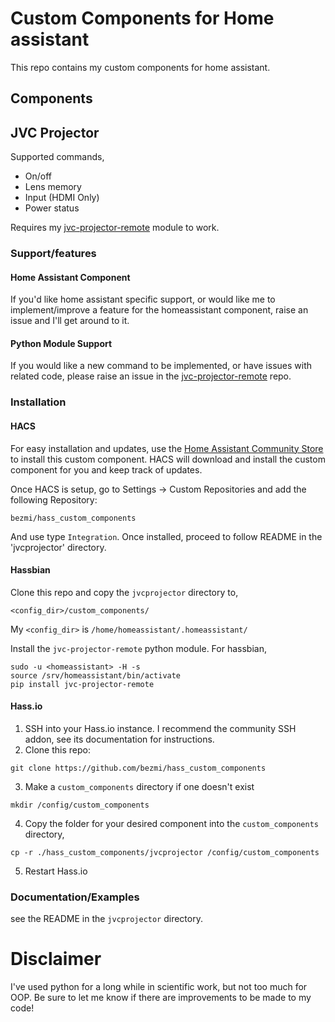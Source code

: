 # Custom Components for Home assistant
This repo contains my custom components for home assistant.

## Components
## JVC Projector
Supported commands,
* On/off
* Lens memory
* Input (HDMI Only)
* Power status

Requires my [jvc-projector-remote](https://github.com/bezmi/jvc_projector)
module to work.

### Support/features
#### Home Assistant Component
If you'd like home assistant specific support, or would like me to
implement/improve a feature for the homeassistant component, raise an issue and
I'll get around to it.

#### Python Module Support
If you would like a new command to be implemented, or have issues with related code, please raise
an issue in the [jvc-projector-remote](https://github.com/bezmi/jvc_projector) repo.

### Installation
#### HACS
For easy installation and updates, use the [Home Assistant Community Store](https://github.com/custom-components/hacs) to install this custom component. 
HACS will download and install the custom component for you and keep track of updates.

Once HACS is setup, go to Settings -> Custom Repositories and add the following Repository:
``` 
bezmi/hass_custom_components
```

And use type `Integration`. Once installed, proceed to follow README in the 'jvcprojector' directory.

#### Hassbian
Clone this repo and copy the `jvcprojector` directory to,
~~~
<config_dir>/custom_components/
~~~
My `<config_dir>` is `/home/homeassistant/.homeassistant/`

Install the `jvc-projector-remote` python module. For hassbian,

``` shell
sudo -u <homeassistant> -H -s
source /srv/homeassistant/bin/activate
pip install jvc-projector-remote
```
#### Hass.io
1. SSH into your Hass.io instance. I recommend the community SSH addon, see its documentation for instructions.
2. Clone this repo:
~~~
git clone https://github.com/bezmi/hass_custom_components
~~~
3. Make a `custom_components` directory if one doesn't exist
~~~
mkdir /config/custom_components
~~~
4. Copy the folder for your desired component into the `custom_components` directory,
~~~
cp -r ./hass_custom_components/jvcprojector /config/custom_components
~~~
5. Restart Hass.io


### Documentation/Examples
see the README in the `jvcprojector` directory.

# Disclaimer
I've used python for a long while in scientific work, but not too much for OOP. Be sure to let me know if there are improvements to be made to my code!
